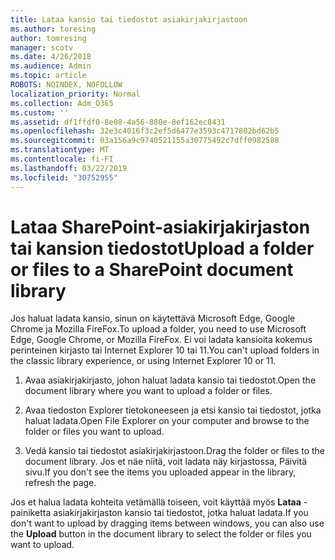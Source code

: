 ```yaml
---
title: Lataa kansio tai tiedostot asiakirjakirjastoon
ms.author: toresing
author: tomresing
manager: scotv
ms.date: 4/26/2018
ms.audience: Admin
ms.topic: article
ROBOTS: NOINDEX, NOFOLLOW
localization_priority: Normal
ms.collection: Adm_O365
ms.custom: ''
ms.assetid: df1ffdf0-8e08-4a56-880e-8ef162ec8431
ms.openlocfilehash: 32e3c4016f3c2ef5d6477e3593c4717802bd62b5
ms.sourcegitcommit: 03a156a9c9740521155a30775492c7dff0982588
ms.translationtype: MT
ms.contentlocale: fi-FI
ms.lasthandoff: 03/22/2019
ms.locfileid: "30752955"
---
```

# <a name="upload-a-folder-or-files-to-a-sharepoint-document-library"></a><span data-ttu-id="38f18-102">Lataa SharePoint-asiakirjakirjaston tai kansion tiedostot</span><span class="sxs-lookup"><span data-stu-id="38f18-102">Upload a folder or files to a SharePoint document library</span></span>

<span data-ttu-id="38f18-103">Jos haluat ladata kansio, sinun on käytettävä Microsoft Edge, Google Chrome ja Mozilla FireFox.</span><span class="sxs-lookup"><span data-stu-id="38f18-103">To upload a folder, you need to use Microsoft Edge, Google Chrome, or Mozilla FireFox.</span></span> <span data-ttu-id="38f18-104">Ei voi ladata kansioita kokemus perinteinen kirjasto tai Internet Explorer 10 tai 11.</span><span class="sxs-lookup"><span data-stu-id="38f18-104">You can't upload folders in the classic library experience, or using Internet Explorer 10 or 11.</span></span>
  
1. <span data-ttu-id="38f18-105">Avaa asiakirjakirjasto, johon haluat ladata kansio tai tiedostot.</span><span class="sxs-lookup"><span data-stu-id="38f18-105">Open the document library where you want to upload a folder or files.</span></span>
    
2. <span data-ttu-id="38f18-106">Avaa tiedoston Explorer tietokoneeseen ja etsi kansio tai tiedostot, jotka haluat ladata.</span><span class="sxs-lookup"><span data-stu-id="38f18-106">Open File Explorer on your computer and browse to the folder or files you want to upload.</span></span>
    
3. <span data-ttu-id="38f18-107">Vedä kansio tai tiedostot asiakirjakirjastoon.</span><span class="sxs-lookup"><span data-stu-id="38f18-107">Drag the folder or files to the document library.</span></span> <span data-ttu-id="38f18-108">Jos et näe niitä, voit ladata näy kirjastossa, Päivitä sivu.</span><span class="sxs-lookup"><span data-stu-id="38f18-108">If you don't see the items you uploaded appear in the library, refresh the page.</span></span> 
    
<span data-ttu-id="38f18-109">Jos et halua ladata kohteita vetämällä toiseen, voit käyttää myös **Lataa** -painiketta asiakirjakirjaston kansio tai tiedostot, jotka haluat ladata.</span><span class="sxs-lookup"><span data-stu-id="38f18-109">If you don't want to upload by dragging items between windows, you can also use the **Upload** button in the document library to select the folder or files you want to upload.</span></span> 
  

